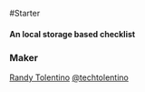 #Starter
#### An local storage based checklist

### Maker
[Randy Tolentino](http://randytolentino.com/)
[@techtolentino](https://twitter.com/techtolentino)
